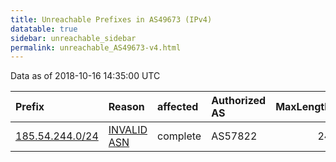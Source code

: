 ```yaml
---
title: Unreachable Prefixes in AS49673 (IPv4)
datatable: true
sidebar: unreachable_sidebar
permalink: unreachable_AS49673-v4.html
---
```


Data as of 2018-10-16 14:35:00 UTC


<div class="datatable-begin"></div>

| Prefix                                                   | Reason                                                                                                 | affected   | Authorized AS   |   MaxLength | Anchor                                         |   unreachable /24s |
|:---------------------------------------------------------|:-------------------------------------------------------------------------------------------------------|:-----------|:----------------|------------:|:-----------------------------------------------|-------------------:|
| [185.54.244.0/24](https://stat.ripe.net/185.54.244.0/24) | [INVALID ASN](https://rpki-validator.ripe.net/announcement-preview?asn=AS49673&prefix=185.54.244.0/24) | complete   | AS57822         |          24 | [RIPE](unreachable_RIPE_NCC_RPKI_Root-v4.html) |                  1 |

<div class="datatable-end"></div>